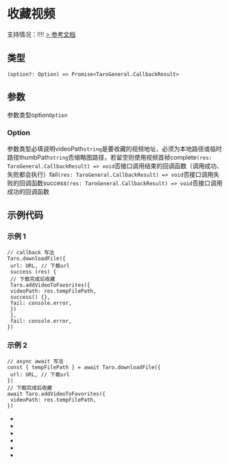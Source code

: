 # 收藏视频
支持情况：!!!!
[> 参考文档
](https://developers.weixin.qq.com/miniprogram/dev/api/open-api/favorites/wx.addVideoToFavorites.html)
## 类型[​](addVideoToFavorites.html#类型)
```tsx
(option?: Option) => Promise<TaroGeneral.CallbackResult>
```

## 参数[​](addVideoToFavorites.html#参数)
参数类型option`Option`
### Option[​](addVideoToFavorites.html#option)
参数类型必填说明videoPath`string`是要收藏的视频地址，必须为本地路径或临时路径thumbPath`string`否缩略图路径，若留空则使用视频首帧complete`(res: TaroGeneral.CallbackResult) => void`否接口调用结束的回调函数（调用成功、失败都会执行）fail`(res: TaroGeneral.CallbackResult) => void`否接口调用失败的回调函数success`(res: TaroGeneral.CallbackResult) => void`否接口调用成功的回调函数
## 示例代码[​](addVideoToFavorites.html#示例代码)
### 示例 1[​](addVideoToFavorites.html#示例-1)
```tsx
// callback 写法
Taro.downloadFile({
 url: URL, // 下载url
 success (res) {
 // 下载完成后收藏
 Taro.addVideoToFavorites({
 videoPath: res.tempFilePath,
 success() {},
 fail: console.error,
 })
 },
 fail: console.error,
})
```

### 示例 2[​](addVideoToFavorites.html#示例-2)
```tsx
// async await 写法
const { tempFilePath } = await Taro.downloadFile({
 url: URL, // 下载url
})
// 下载完成后收藏
await Taro.addVideoToFavorites({
 videoPath: res.tempFilePath,
})
```

- 
- 

- 

- 

- 
-
